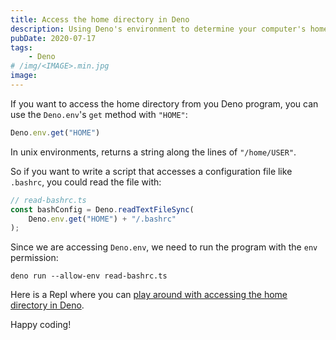 ```yaml
---
title: Access the home directory in Deno
description: Using Deno's environment to determine your computer's home directory
pubDate: 2020-07-17
tags:
    - Deno
# /img/<IMAGE>.min.jpg
image:
---
```


If you want to access the home directory from you Deno program, you can use the `Deno.env`'s `get` method with `"HOME"`:

```js
Deno.env.get("HOME")
```

In unix environments, returns a string along the lines of `"/home/USER"`.

So if you want to write a script that accesses a configuration file like `.bashrc`, you could read the file with:

<!-- ```js/2 -->
```js
// read-bashrc.ts
const bashConfig = Deno.readTextFileSync(
    Deno.env.get("HOME") + "/.bashrc"
);
```

Since we are accessing `Deno.env`, we need to run the program with the `env` permission:

```shell
deno run --allow-env read-bashrc.ts
```

Here is a Repl where you can [play around with accessing the home directory in Deno](https://repl.it/@SeanMcP/deno-access-home-directory).

Happy coding!